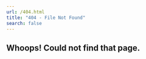 ```yaml
---
url: /404.html
title: "404 - File Not Found"
search: false
---
```


## Whoops! Could not find that page.
